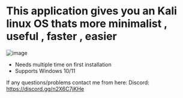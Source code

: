 # This application gives you an Kali linux OS thats more minimalist , useful , faster , easier

![image](https://user-images.githubusercontent.com/104208624/191356499-11872a64-5dcd-4cab-88d4-20129a43f8bc.png)

* Needs multiple time on first installation
* Supports Windows 10/11

If any questions/problems contact me from here:
Discord: https://discord.gg/n2X6C7jKHe
